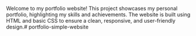 Welcome to my portfolio website! This project showcases my personal portfolio, highlighting my skills and achievements. The website is built using HTML and basic CSS to ensure a clean, responsive, and user-friendly design.# portfolio-simple-website
